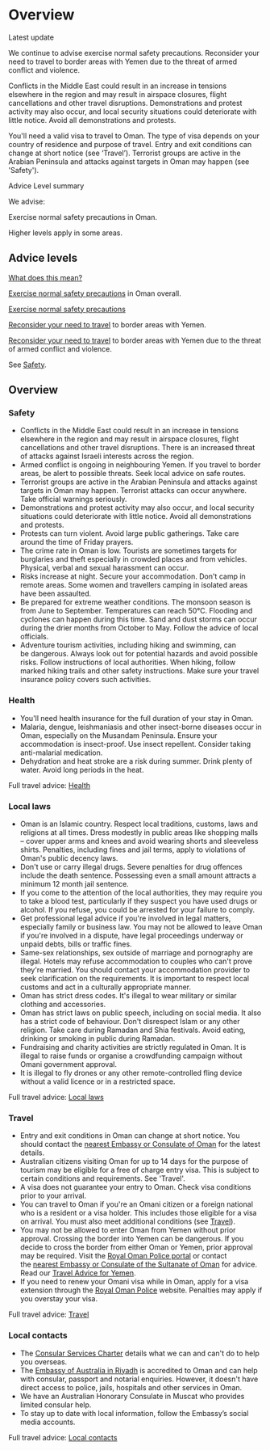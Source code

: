 # Overview

Latest update

We continue to advise exercise normal safety precautions. Reconsider your need to travel to border areas with Yemen due to the threat of armed conflict and violence.   
  
Conflicts in the Middle East could result in an increase in tensions elsewhere in the region and may result in airspace closures, flight cancellations and other travel disruptions. Demonstrations and protest activity may also occur, and local security situations could deteriorate with little notice. Avoid all demonstrations and protests.   
  
You'll need a valid visa to travel to Oman. The type of visa depends on your country of residence and purpose of travel. Entry and exit conditions can change at short notice (see ‘Travel’). Terrorist groups are active in the Arabian Peninsula and attacks against targets in Oman may happen (see 'Safety').

Advice Level summary

We advise:

Exercise normal safety precautions in Oman.

Higher levels apply in some areas.

## Advice levels

[What does this mean?](/before-you-go/travel-advice-explained/)

[Exercise normal safety precautions](https://www.smartraveller.gov.au/consular-services/travel-advice-explained#level1) in Oman overall.

[Exercise normal safety precautions](https://www.smartraveller.gov.au/consular-services/travel-advice-explained#level1)

[Reconsider your need to travel](https://smartraveller.gov.au/consular-services/travel-advice-explained#level3) to border areas with Yemen.

[Reconsider your need to travel](https://smartraveller.gov.au/consular-services/travel-advice-explained#level3) to border areas with Yemen due to the threat of armed conflict and violence.

See [Safety](#safety).

## Overview

### Safety

* Conflicts in the Middle East could result in an increase in tensions elsewhere in the region and may result in airspace closures, flight cancellations and other travel disruptions. There is an increased threat of attacks against Israeli interests across the region.
* Armed conflict is ongoing in neighbouring Yemen. If you travel to border areas, be alert to possible threats. Seek local advice on safe routes.
* Terrorist groups are active in the Arabian Peninsula and attacks against targets in Oman may happen. Terrorist attacks can occur anywhere. Take official warnings seriously.
* Demonstrations and protest activity may also occur, and local security situations could deteriorate with little notice. Avoid all demonstrations and protests.
* Protests can turn violent. Avoid large public gatherings. Take care around the time of Friday prayers.
* The crime rate in Oman is low. Tourists are sometimes targets for burglaries and theft especially in crowded places and from vehicles. Physical, verbal and sexual harassment can occur.
* Risks increase at night. Secure your accommodation. Don't camp in remote areas. Some women and travellers camping in isolated areas have been assaulted.
* Be prepared for extreme weather conditions. The monsoon season is from June to September. Temperatures can reach 50°C. Flooding and cyclones can happen during this time. Sand and dust storms can occur during the drier months from October to May. Follow the advice of local officials.
* Adventure tourism activities, including hiking and swimming, can be dangerous. Always look out for potential hazards and avoid possible risks. Follow instructions of local authorities. When hiking, follow marked hiking trails and other safety instructions. Make sure your travel insurance policy covers such activities.

### Health

* You'll need health insurance for the full duration of your stay in Oman.
* Malaria, dengue, leishmaniasis and other insect-borne diseases occur in Oman, especially on the Musandam Peninsula. Ensure your accommodation is insect-proof. Use insect repellent. Consider taking anti-malarial medication.
* Dehydration and heat stroke are a risk during summer. Drink plenty of water. Avoid long periods in the heat.

Full travel advice: [Health](#health)

### Local laws

* Oman is an Islamic country. Respect local traditions, customs, laws and religions at all times. Dress modestly in public areas like shopping malls – cover upper arms and knees and avoid wearing shorts and sleeveless shirts. Penalties, including fines and jail terms, apply to violations of Oman's public decency laws.
* Don't use or carry illegal drugs. Severe penalties for drug offences include the death sentence. Possessing even a small amount attracts a minimum 12 month jail sentence.
* If you come to the attention of the local authorities, they may require you to take a blood test, particularly if they suspect you have used drugs or alcohol. If you refuse, you could be arrested for your failure to comply.
* Get professional legal advice if you're involved in legal matters, especially family or business law. You may not be allowed to leave Oman if you're involved in a dispute, have legal proceedings underway or unpaid debts, bills or traffic fines.
* Same-sex relationships, sex outside of marriage and pornography are illegal. Hotels may refuse accommodation to couples who can't prove they're married. You should contact your accommodation provider to seek clarification on the requirements. It is important to respect local customs and act in a culturally appropriate manner.
* Oman has strict dress codes. It's illegal to wear military or similar clothing and accessories.
* Oman has strict laws on public speech, including on social media. It also has a strict code of behaviour. Don't disrespect Islam or any other religion. Take care during Ramadan and Shia festivals. Avoid eating, drinking or smoking in public during Ramadan.
* Fundraising and charity activities are strictly regulated in Oman. It is illegal to raise funds or organise a crowdfunding campaign without Omani government approval.
* It is illegal to fly drones or any other remote-controlled fling device without a valid licence or in a restricted space.

Full travel advice: [Local laws](#local-laws)

### Travel

* Entry and exit conditions in Oman can change at short notice. You should contact the [nearest Embassy or Consulate of Oman](https://fm.gov.om/ministry/embassies/embassies-and-consulates-abroad/) for the latest details.
* Australian citizens visiting Oman for up to 14 days for the purpose of tourism may be eligible for a free of charge entry visa. This is subject to certain conditions and requirements. See 'Travel'.
* A visa does not guarantee your entry to Oman. Check visa conditions prior to your arrival.
* You can travel to Oman if you're an Omani citizen or a foreign national who is a resident or a visa holder. This includes those eligible for a visa on arrival. You must also meet additional conditions (see [Travel](https://www.smartraveller.gov.au/destinations/middle-east/oman#travel)).
* You may not be allowed to enter Oman from Yemen without prior approval. Crossing the border into Yemen can be dangerous. If you decide to cross the border from either Oman or Yemen, prior approval may be required. Visit the [Royal Oman Police portal](https://evisa.rop.gov.om/) or contact the [nearest Embassy or Consulate of the Sultanate of Oman](https://fm.gov.om/ministry/embassies/embassies-and-consulates-abroad/) for advice. Read our [Travel Advice for Yemen](https://www.smartraveller.gov.au/destinations/middle-east/yemen).
* If you need to renew your Omani visa while in Oman, apply for a visa extension through the [Royal Oman Police](https://www.rop.gov.om/english/) website. Penalties may apply if you overstay your visa.

Full travel advice: [Travel](#travel)

### Local contacts

* The [Consular Services Charter](/consular-services/consular-services-charter "Consular Services Charter") details what we can and can't do to help you overseas.
* The [Embassy of Australia in Riyadh](https://saudiarabia.embassy.gov.au/) is accredited to Oman and can help with consular, passport and notarial enquiries. However, it doesn't have direct access to police, jails, hospitals and other services in Oman.
* We have an Australian Honorary Consulate in Muscat who provides limited consular help.
* To stay up to date with local information, follow the Embassy’s social media accounts.

Full travel advice: [Local contacts](#local-contacts)